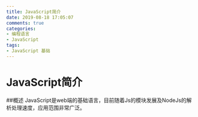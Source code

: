 ```yaml
---
title: JavaScript简介
date: 2019-08-18 17:05:07
comments: true
categories:
- 编程语言
- JavaScript
tags:
- JavaScript 基础
---
```


# JavaScript简介

##概述
JavaScript是web端的基础语言，目前随着Js的模块发展及NodeJs的解析处理速度，应用范围非常广泛。

<!-- more -->
